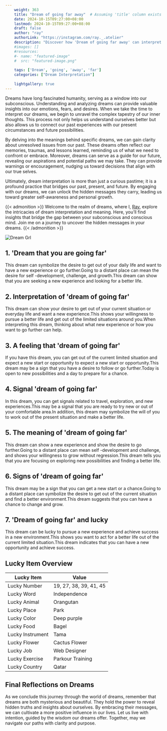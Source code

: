 ```yaml
---
    weight: 363
    title: "Dream of going far away"  # Assuming 'title' column exists
    date: 2024-10-15T09:27:00+08:00
    lastmod: 2024-10-15T09:27:00+08:00
    draft: false
    author: "ray"
    authorLink: "https://instagram.com/ray._.atelier"
    description: "Discover how 'Dream of going far away' can interpret your future and uncover its significant meanings in your life."
    #images: []
    #resources:
    #- name: "featured-image"
    #  src: "featured-image.png"
    
    tags: ['Dream', 'going', 'away', 'far']
    categories: ["Dream Interpretation"]
    
    lightgallery: true
---
```

    
Dreams have long fascinated humanity, serving as a window into our subconscious. Understanding and analyzing dreams can provide valuable insights into our emotions, fears, and desires. When we take the time to interpret our dreams, we begin to unravel the complex tapestry of our inner thoughts. This process not only helps us understand ourselves better but also allows us to connect our past experiences with our present circumstances and future possibilities.

By delving into the meanings behind specific dreams, we can gain clarity about unresolved issues from our past. These dreams often reflect our memories, traumas, and lessons learned, reminding us of what we need to confront or embrace. Moreover, dreams can serve as a guide for our future, revealing our aspirations and potential paths we may take. They can provide warnings or encouragement, nudging us toward decisions that align with our true selves.

Ultimately, dream interpretation is more than just a curious pastime; it is a profound practice that bridges our past, present, and future. By engaging with our dreams, we can unlock the hidden messages they carry, leading us toward greater self-awareness and personal growth.

{{< admonition >}}
Welcome to the realm of dreams, where I, [Ray](https://instagram.com/ray._.atelier), explore the intricacies of dream interpretation and meaning. Here, you’ll find insights that bridge the gap between your subconscious and conscious mind. Join me on a journey to uncover the hidden messages in your dreams.
{{< /admonition >}}

![Dream Grl](https://cdn.pixabay.com/photo/2017/11/02/03/35/gothic-2910057_1280.jpg "Dream Grl")

## 1. 'Dream that you are going far'
This dream can symbolize the desire to get out of your daily life and want to have a new experience or go further.Going to a distant place can mean the desire for self -development, challenge, and growth.This dream can show that you are seeking a new experience and looking for a better life.

## 2. Interpretation of 'dream of going far'
This dream can show your desire to get out of your current situation or everyday life and want a new experience.This shows your willingness to pursue a better life and get out of the limited situations around you.When interpreting this dream, thinking about what new experience or how you want to go further can help.

## 3. A feeling that 'dream of going far'
If you have this dream, you can get out of the current limited situation and expect a new start or opportunity to expect a new start or opportunity.This dream may be a sign that you have a desire to follow or go further.Today is open to new possibilities and a day to prepare for a chance.

## 4. Signal 'dream of going far'
In this dream, you can get signals related to travel, exploration, and new experiences.This may be a signal that you are ready to try new or out of your comfortable area.In addition, this dream may symbolize the will of you to work out of the present situation and make a better life.

## 5. The meaning of 'dream of going far'
This dream can show a new experience and show the desire to go further.Going to a distant place can mean self -development and challenge, and shows your willingness to grow without regression.This dream tells you that you are focusing on exploring new possibilities and finding a better life.

## 6. Signs of 'dream of going far'
This dream may be a sign that you can get a new start or a chance.Going to a distant place can symbolize the desire to get out of the current situation and find a better environment.This dream suggests that you can have a chance to change and grow.

## 7. 'Dream of going far' and lucky
This dream can be lucky to pursue a new experience and achieve success in a new environment.This shows you want to act for a better life out of the current limited situation.This dream indicates that you can have a new opportunity and achieve success.

## Lucky Item Overview
| Lucky Item          | Value              |
|---------------|--------------------|
| Lucky Number        | 19, 27, 38, 39, 41, 45  |
| Lucky Word          | Independence |
| Lucky Animal        | Orangutan |
| Lucky Place         | Park     |
| Lucky Color         | Deep purple     |
| Lucky Food          | Bagel      |
| Lucky Instrument    | Tama |
| Lucky Flower        | Cactus Flower    |
| Lucky Job           | Web Designer       |
| Lucky Exercise      | Parkour Training  |
| Lucky Country       | Qatar    |


##  Final Reflections on Dreams

As we conclude this journey through the world of dreams, remember that dreams are both mysterious and beautiful. They hold the power to reveal hidden truths and insights about ourselves. By embracing their messages, we can cultivate a more positive influence in our lives. Let us live with intention, guided by the wisdom our dreams offer. Together, may we navigate our paths with clarity and purpose.
